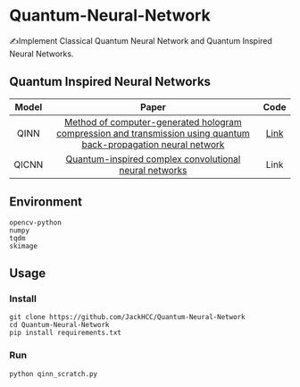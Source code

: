 # Quantum-Neural-Network
✍Implement Classical Quantum Neural Network and Quantum Inspired Neural Networks.



## Quantum Inspired Neural Networks

| Model |                            Paper                             | Code |
| :---: | :----------------------------------------------------------: | :--: |
| QINN  | [Method of computer-generated hologram compression and transmission using quantum back-propagation neural network](http://opticalengineering.spiedigitallibrary.org/article.aspx?doi=10.1117/1.OE.56.2.023104) | [Link](qinn_scratch.py) |
| QICNN | [Quantum-inspired complex convolutional neural networks](https://link.springer.com/content/pdf/10.1007/s10489-022-03525-0.pdf) | Link |



## Environment

```
opencv-python
numpy
tqdm
skimage
```



## Usage

### Install

```
git clone https://github.com/JackHCC/Quantum-Neural-Network
cd Quantum-Neural-Network
pip install requirements.txt
```

### Run

```
python qinn_scratch.py
```


